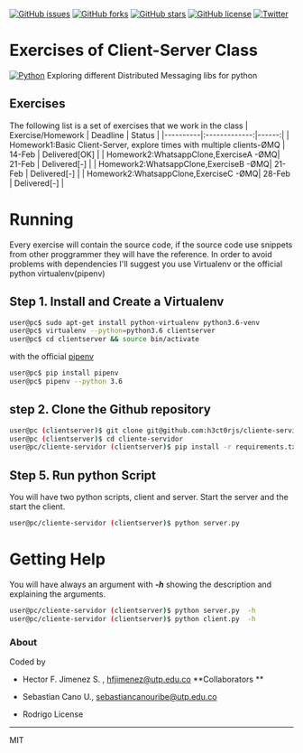 [![GitHub issues](https://img.shields.io/github/issues/h3ct0rjs/cliente-servidor.svg)](https://github.com/h3ct0rjs/cliente-servidor/issues)
[![GitHub forks](https://img.shields.io/github/forks/h3ct0rjs/cliente-servidor.svg)](https://github.com/h3ct0rjs/cliente-servidor/network)
[![GitHub stars](https://img.shields.io/github/stars/h3ct0rjs/cliente-servidor.svg)](https://github.com/h3ct0rjs/cliente-servidor/stargazers)
[![GitHub license](https://img.shields.io/github/license/h3ct0rjs/cliente-servidor.svg)](https://github.com/h3ct0rjs/cliente-servidor)
[![Twitter](https://img.shields.io/twitter/url/https/github.com/h3ct0rjs/cliente-servidor.svg?style=social)](https://twitter.com/intent/tweet?text=Wow:&url=https%3A%2F%2Fgithub.com%2Fh3ct0rjs%2Fcliente-servidor)
# Exercises of Client-Server Class
[![Python](https://www.python.org/static/community_logos/python-powered-w-100x40.png)](https://www.python.org/)
Exploring different Distributed Messaging libs for python
## Exercises
The following list is a set of exercises that we work in the class
| Exercise/Homework   |      Deadline      |  Status |
|----------|:-------------:|------:|
| Homework1:Basic Client-Server, explore times with multiple clients-ØMQ |  14-Feb | Delivered[OK] |
| Homework2:WhatsappClone,ExerciseA -ØMQ|  21-Feb | Delivered[-] |
| Homework2:WhatsappClone,ExerciseB -ØMQ|  21-Feb | Delivered[-] |
| Homework2:WhatsappClone,ExerciseC -ØMQ|  28-Feb | Delivered[-] |

# Running
Every exercise will contain the source code, if the source code use snippets from other proggrammer they will have the reference. In order to avoid problems with dependencies I'll suggest you use Virtualenv or the official python virtualenv(pipenv)
## Step 1. Install and Create a Virtualenv
```bash
user@pc$ sudo apt-get install python-virtualenv python3.6-venv
user@pc$ virtualenv --python=python3.6 clientserver
user@pc$ cd clientserver && source bin/activate 
```
with the official [pipenv](https://github.com/pypa/pipenv)

```bash
user@pc$ pip install pipenv
user@pc$ pipenv --python 3.6
```

## step 2. Clone the Github repository 
```bash
user@pc (clientserver)$ git clone git@github.com:h3ct0rjs/cliente-servidor.git
user@pc (clientserver)$ cd cliente-servidor
user@pc/cliente-servidor (clientserver)$ pip install -r requirements.txt    #This will install all the requirements
```
## Step 5. Run python Script
You will have two python scripts, client and server. Start the server and the start the client.
```bash
user@pc/cliente-servidor (clientserver)$ python server.py 
```
# Getting Help
You will have always an argument with ***-h*** showing the description and explaining the arguments.

```bash
user@pc/cliente-servidor (clientserver)$ python server.py  -h 
user@pc/cliente-servidor (clientserver)$ python client.py  -h 
```

### About 
Coded by
* Hector F. Jimenez S. , hfjimenez@utp.edu.co 
**Collaborators ** 

* Sebastian Cano U., sebastiancanouribe@utp.edu.co
* Rodrigo
License
----

MIT
